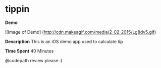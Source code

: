 # tippin

**Demo**

![Image of Demo]
(http://cdn.makeagif.com/media/2-02-2015/Lg8dv5.gif)

**Description**
This is an iOS demo app used to calculate tip

**Time Spent**
40 Minutes

@codepath review please :)
